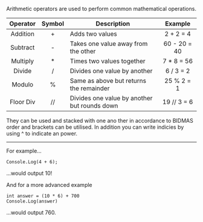 Arithmetic operators are used to perform common mathematical operations.

|  Operator | Symbol | Description                                  |    Example   |
|:---------:|:------:|----------------------------------------------|:------------:|
|  Addition |    +   | Adds two values                              |   2 + 2 = 4  |
|  Subtract |    -   | Takes one value away from the other          | 60 - 20 = 40 |
|  Multiply |    *   | Times two values together                    |  7 * 8 = 56  |
|   Divide  |    /   | Divides one value by another                 | 6 / 3 = 2    |
|   Modulo  |    %   | Same as above but returns the remainder      | 25 % 2 = 1   |
| Floor Div |   //   | Divides one value by another but rounds down | 19 // 3 = 6  |

They can be used and stacked with one ano ther in accordance to BIDMAS order and brackets can be utilised. In addition you can write indicies by using ^ to indicate an power. 

---

For example...

```
Console.Log(4 + 6);
```

...would output 10!


And for a more advanced example

```
int answer = (10 * 6) + 700
Console.Log(answer)
```

...would output 760.

